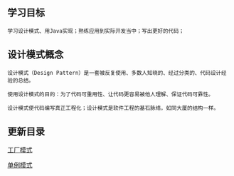 ## 学习目标
    学习设计模式、用Java实现；熟练应用到实际开发当中；写出更好的代码；


## 设计模式概念
    设计模式（Design Pattern）是一套被反复使用、多数人知晓的、经过分类的、代码设计经验的总结。

    使用设计模式的目的：为了代码可重用性、让代码更容易被他人理解、保证代码可靠性。 
    
    设计模式使代码编写真正工程化；设计模式是软件工程的基石脉络，如同大厦的结构一样。

## 更新目录
[工厂模式](https://github.com/andyczy/czy-study-design-patterns/tree/master/src/main/java/factory)

[单例模式](https://github.com/andyczy/czy-study-design-patterns/tree/master/src/main/java/singleton)
